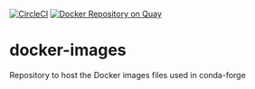 [![CircleCI](https://circleci.com/gh/conda-forge/docker-images/tree/master.svg?style=shield)](https://circleci.com/gh/conda-forge/docker-images/tree/master)
[![Docker Repository on Quay](https://quay.io/repository/condaforge/linux-anvil/status "Docker Repository on Quay")](https://quay.io/repository/condaforge/linux-anvil)

# docker-images
Repository to host the Docker images files used in conda-forge
